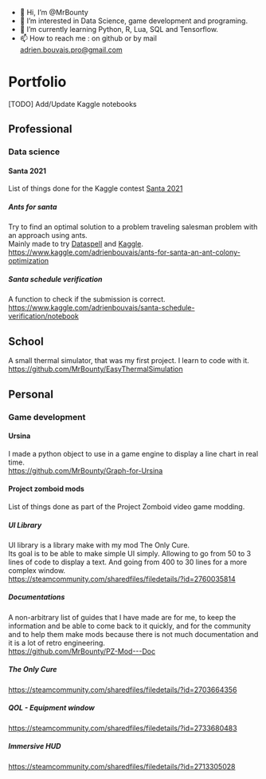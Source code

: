 - 👋 Hi, I’m @MrBounty
- 👀 I’m interested in Data Science, game development and programing.
- 🌱 I’m currently learning Python, R, Lua, SQL and Tensorflow.
- 📫 How to reach me : on github or by mail adrien.bouvais.pro@gmail.com

<!---
MrBounty/MrBounty is a ✨ special ✨ repository because its `README.md` (this file) appears on your GitHub profile.
You can click the Preview link to take a look at your changes.
--->


# Portfolio
[TODO] Add/Update Kaggle notebooks

## Professional

### Data science
#### Santa 2021 
List of things done for the Kaggle contest [Santa 2021](https://www.kaggle.com/c/santa-2021)

##### Ants for santa
Try to find an optimal solution to a problem traveling salesman problem with an approach using ants.  
Mainly made to try [Dataspell](https://www.jetbrains.com/dataspell/) and [Kaggle](https://www.kaggle.com/).  
https://www.kaggle.com/adrienbouvais/ants-for-santa-an-ant-colony-optimization

##### Santa schedule verification
A function to check if the submission is correct.  
https://www.kaggle.com/adrienbouvais/santa-schedule-verification/notebook

## School
A small thermal simulator, that was my first project. I learn to code with it.  
https://github.com/MrBounty/EasyThermalSimulation

## Personal

### Game development

#### Ursina
I made a python object to use in a game engine to display a line chart in real time.  
https://github.com/MrBounty/Graph-for-Ursina

#### Project zomboid mods
List of things done as part of the Project Zomboid video game modding.

##### UI Library
UI library is a library make with my mod The Only Cure.  
Its goal is to be able to make simple UI simply. Allowing to go from 50 to 3 lines of code to display a text. And going from 400 to 30 lines for a more complex window.  
https://steamcommunity.com/sharedfiles/filedetails/?id=2760035814

##### Documentations
A non-arbitrary list of guides that I have made are for me, to keep the information and be able to come back to it quickly, and for the community and to help them make mods because there is not much documentation and it is a lot of retro engineering.  
https://github.com/MrBounty/PZ-Mod---Doc

##### The Only Cure
https://steamcommunity.com/sharedfiles/filedetails/?id=2703664356

##### QOL - Equipment window
https://steamcommunity.com/sharedfiles/filedetails/?id=2733680483

##### Immersive HUD
https://steamcommunity.com/sharedfiles/filedetails/?id=2713305028
